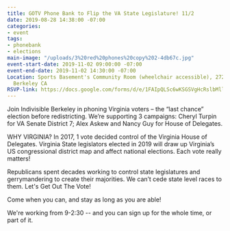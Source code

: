 ```yaml
---
title: GOTV Phone Bank to Flip the VA State Legislature! 11/2
date: 2019-08-28 14:38:00 -07:00
categories:
- event
tags:
- phonebank
- elections
main-image: "/uploads/3%20red%20phones%20copy%202-4db67c.jpg"
event-start-date: 2019-11-02 09:00:00 -07:00
event-end-date: 2019-11-02 14:30:00 -07:00
Location: Sports Basement's Community Room (wheelchair accessible), 2727 Milvia St,
  Berkeley CA
RSVP-link: https://docs.google.com/forms/d/e/1FAIpQLSc6wKSGSVgHcRslbMllUxZrleYmnHC6-c4OZ5br6Y00iiKwdA/viewform
---
```


Join Indivisible Berkeley in phoning Virginia voters – the “last chance” election before redistricting. We’re supporting 3 campaigns: Cheryl Turpin for VA Senate District 7; Alex Askew and Nancy Guy for House of Delegates.

WHY VIRGINIA? In 2017, 1 vote decided control of the Virginia House of Delegates. Virginia State legislators elected in 2019 will draw up Virginia’s US congressional district map and affect national elections. Each vote really matters!

Republicans spent decades working to control state legislatures and gerrymandering to create their majorities. We can’t cede state level races to them. Let's Get Out The Vote!

Come when you can, and stay as long as you are able!

We're working from 9-2:30 -- and you can sign up for the whole time, or part of it.